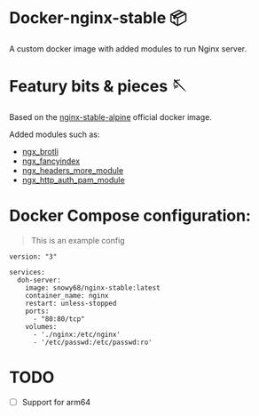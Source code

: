 # Docker-nginx-stable 📦
A custom docker image with added modules to run Nginx server.

# Featury bits & pieces 🪡

Based on the [nginx-stable-alpine](https://hub.docker.com/_/nginx) official docker image.

Added modules such as:

- [ngx_brotli](https://github.com/google/ngx_brotli)
- [ngx_fancyindex](https://github.com/aperezdc/ngx-fancyindex)
- [ngx_headers_more_module](https://github.com/openresty/headers-more-nginx-module)
- [ngx_http_auth_pam_module](https://github.com/sto/ngx_http_auth_pam_module)

# Docker Compose configuration:
>This is an example config
```
version: "3"

services:
  doh-server:
    image: snowy68/nginx-stable:latest
    container_name: nginx
    restart: unless-stopped
    ports:
      - "80:80/tcp"
    volumes:
      - './nginx:/etc/nginx'
      - '/etc/passwd:/etc/passwd:ro'
```
# TODO
- [ ] Support for arm64
